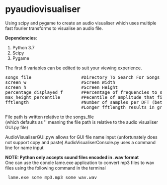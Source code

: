 # pyaudiovisualiser
Using scipy and pygame to create an audio visualiser which uses multiple fast fourier transforms to visualise an audio file.

<b>Dependencies</b>:<ol>
<li>Python 3.7</li>
<li>Scipy</li>
<li>Pygame</li>
</ol>

The first 6 variables can be edited to suit your viewing experience.
<pre>
songs_file                   #Directory To Search For Songs :) [the path finding is relative to this]
screen_w                     #Screen Width
screen_h                     #Screen Height
percentage_displayed_f       #Percentage of frequencies to show (Removes higher frequencies) Range = [0, 1]
max_height_percentile        #Pecentile of amplitude that fills the entire height of screen Range = (0, 100]
fftlength                    #Number of samples per DFT (better to be a power of 2) 
                             #Longer fftlength results in greater frequency resolution but worse time resolution
</pre>

File path is written relative to the songs_file <br>(which defaults as '' meaning the file path is relative to the audio visualiser GUI.py file)

AudioVisualiserGUI.pyw allows for GUI file name input (unfortunately does not support copy and paste)
AudioVisualiserConsole.py uses a command line for name input 

<b>NOTE: Python only accepts sound files encoded in .wav format</b><br>
One can use the conole lame.exe application to convert mp3 files to wav files using the following command in the terminal
<pre> lame.exe some_mp3.mp3 some_wav.wav</pre>
